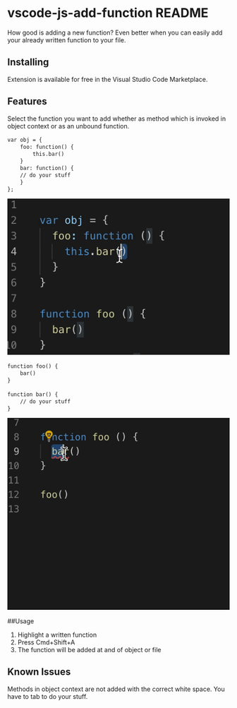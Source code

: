 # vscode-js-add-function README

How good is adding a new function? 
Even better when you can easily add your already written function to your file.

## Installing

Extension is available for free in the Visual Studio Code Marketplace.

## Features

Select the function you want to add whether as method which is invoked in object context or as an unbound function.

```
var obj = {
    foo: function() {
        this.bar()   
    }
    bar: function() {
    // do your stuff
    }
};
```

![object method](gif/objectMethod.gif)


```
function foo() {
    bar()
}

function bar() {
    // do your stuff
}
```

![unbound function](gif/function.gif)


##Usage

1. Highlight a written function
2. Press Cmd+Shift+A
3. The function will be added at and of object or file


## Known Issues

Methods in object context are not added with the correct white space. You have to tab to do your stuff.
